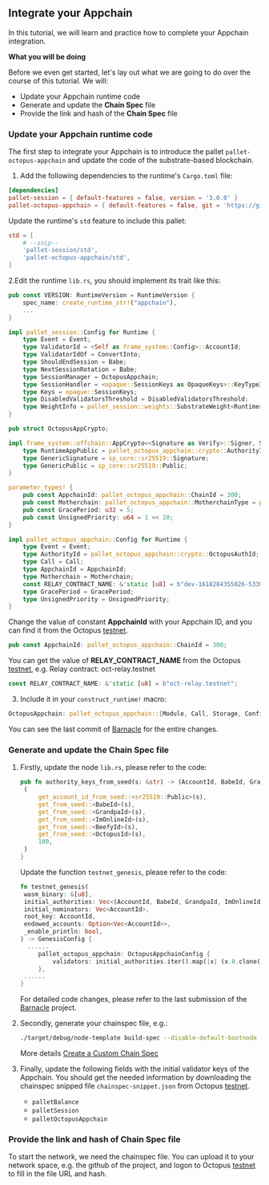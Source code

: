 ## Integrate your Appchain

In this tutorial, we will learn and practice how to complete your Appchain integration.

**What you will be doing**

Before we even get started, let's lay out what we are going to do over the course of this tutorial. We will:

* Update your Appchain runtime code
* Generate and update the **Chain Spec** file
* Provide the link and hash of the **Chain Spec** file

### Update your Appchain runtime code

The first step to integrate your Appchain is to introduce the pallet `pallet-octopus-appchain` and update the code of the substrate-based blockchain.

1. Add the following dependencies to the runtime's `Cargo.toml` file:

```TOML
[dependencies]
pallet-session = { default-features = false, version = '3.0.0' }
pallet-octopus-appchain = { default-features = false, git = 'https://github.com/octopus-network/pallet-octopus-appchain.git' }
```

Update the runtime's `std` feature to include this pallet:

```TOML
std = [
    # --snip--
    'pallet-session/std',
    'pallet-octopus-appchain/std',
]
```

2.Edit the runtime `lib.rs`, you should implement its trait like this:

```rust
pub const VERSION: RuntimeVersion = RuntimeVersion {
	spec_name: create_runtime_str!("appchain"),
	...
}

impl pallet_session::Config for Runtime {
	type Event = Event;
	type ValidatorId = <Self as frame_system::Config>::AccountId;
	type ValidatorIdOf = ConvertInto;
	type ShouldEndSession = Babe;
	type NextSessionRotation = Babe;
	type SessionManager = OctopusAppchain;
	type SessionHandler = <opaque::SessionKeys as OpaqueKeys>::KeyTypeIdProviders;
	type Keys = opaque::SessionKeys;
	type DisabledValidatorsThreshold = DisabledValidatorsThreshold;
	type WeightInfo = pallet_session::weights::SubstrateWeight<Runtime>;
}

pub struct OctopusAppCrypto;

impl frame_system::offchain::AppCrypto<<Signature as Verify>::Signer, Signature> for OctopusAppCrypto {
	type RuntimeAppPublic = pallet_octopus_appchain::crypto::AuthorityId;
	type GenericSignature = sp_core::sr25519::Signature;
	type GenericPublic = sp_core::sr25519::Public;
}

parameter_types! {
	pub const AppchainId: pallet_octopus_appchain::ChainId = 300;
	pub const Motherchain: pallet_octopus_appchain::MotherchainType = pallet_octopus_appchain::MotherchainType::NEAR;
	pub const GracePeriod: u32 = 5;
	pub const UnsignedPriority: u64 = 1 << 20;
}

impl pallet_octopus_appchain::Config for Runtime {
	type Event = Event;
	type AuthorityId = pallet_octopus_appchain::crypto::OctopusAuthId;
	type Call = Call;
	type AppchainId = AppchainId;
	type Motherchain = Motherchain;
	const RELAY_CONTRACT_NAME: &'static [u8] = b"dev-1618284355026-5339538";
	type GracePeriod = GracePeriod;
	type UnsignedPriority = UnsignedPriority;
}
```

Change the value of constant **AppchainId** with your Appchain ID, and you can find it from the Octopus [testnet](https://testnet.oct.network/).

```Rust
pub const AppchainId: pallet_octopus_appchain::ChainId = 300;
```

You can get the value of **RELAY_CONTRACT_NAME** from the Octopus [testnet](https://testnet.oct.network/), e.g. Relay contract: oct-relay.testnet

```Rust
const RELAY_CONTRACT_NAME: &'static [u8] = b"oct-relay.testnet";
```

3. Include it in your `construct_runtime!` macro:

```rust
OctopusAppchain: pallet_octopus_appchain::{Module, Call, Storage, Config<T>, Event<T>, ValidateUnsigned},
```

You can see the last commit of [Barnacle](https://github.com/octopus-network/barnacle) for the entire changes.

### Generate and update the Chain Spec file

1. Firstly, update the node `lib.rs`, please refer to the code:

   ```rust
   pub fn authority_keys_from_seed(s: &str) -> (AccountId, BabeId, GrandpaId, ImOnlineId, BeefyId, OctopusId, u64) {
   	(
   		get_account_id_from_seed::<sr25519::Public>(s),
   		get_from_seed::<BabeId>(s),
   		get_from_seed::<GrandpaId>(s),
   		get_from_seed::<ImOnlineId>(s),
   		get_from_seed::<BeefyId>(s),
   		get_from_seed::<OctopusId>(s),
   		100,
   	)
   }
   ```

   Update the function `testnet_genesis`, please refer to the code:

   ```rust
   fn testnet_genesis(
   	wasm_binary: &[u8],
   	initial_authorities: Vec<(AccountId, BabeId, GrandpaId, ImOnlineId, BeefyId, OctopusId, u64)>,
   	initial_nominators: Vec<AccountId>,
   	root_key: AccountId,
   	endowed_accounts: Option<Vec<AccountId>>,
   	_enable_println: bool,
   ) -> GenesisConfig {
     ......
   		pallet_octopus_appchain: OctopusAppchainConfig {
   			validators: initial_authorities.iter().map(|x| (x.0.clone(), x.6)).collect(),
   		},
   	......
   }
   ```
   
   For detailed code changes, please refer to the last submission of the [Barnacle](https://github.com/octopus-network/barnacle) project.
   
2. Secondly, generate your chainspec file, e.g.:

   ```bash
   ./target/debug/node-template build-spec --disable-default-bootnode --chain local > chain-spec.json
   ```

    More details [Create a Custom Chain Spec](https://substrate.dev/docs/en/tutorials/start-a-private-network/customspec)

3. Finally, update the following fields with the initial validator keys of the Appchain. You should get the needed information by downloading the chainspec snipped file `chainspec-snippet.json` from Octopus [testnet](https://testnet.oct.network/). 

   * `palletBalance`
   * `palletSession`
   * `palletOctopusAppchain`

### Provide the link and hash of Chain Spec file

To start the network, we need the chainspec file. You can upload it to your network space, e.g. the github of the project, and logon to Octopus [testnet](https://testnet.oct.network/) to fill in the file URL and hash.